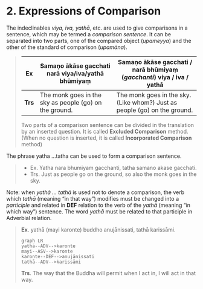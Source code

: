 # 2. Expressions of Comparison
The indeclinables *viya, iva, yathā*, etc. are used to give comparisons in a sentence, which may be termed a *comparison sentence*.
It can be separated into two parts, one of the compared object (*upameyya*) and the other of the standard of comparison (*upamāna*).

>|**Ex**|Samaṇo ākāse gacchati narā viya/iva/yathā bhūmiyaṃ|Samaṇo ākāse gacchati / narā bhūmiyaṃ (*gacchanti*) viya / iva / yathā|
>|-|-|-|
>|**Trs**|The monk goes in the sky as people (go) on the ground.|The monk goes in the sky. (Like whom?) Just as people (go) on the ground.|
>Two parts of a comparison sentence can be divided in the translation by an inserted question.
It is called **Excluded Comparison** method.
(When no question is inserted, it is called **Incorporated Comparison** method)

The phrase yatha …tatha can be used to form a comparison sentence.

>- Ex. Yatha nara bhumiyam gacchanti, tatha samano akase gacchati.
>- Trs. Just as people go on the ground, so also the monk goes in the sky.

Note: when *yathā … tathā* is used not to denote a comparison, the verb which *tathā* (meaning “in that way”) modifies must be changed into a *participle* and related in **DEF** relation to the verb of the *yathā* (meaning “in which way”) sentence.
The word *yathā* must be related to that participle in Adverbial relation.



>**Ex**. yathā (mayi karonte) buddho anujānissati, tathā karissāmi.
>```mermaid
>graph LR
>yathā--ADV-->karonte
>mayi--ASV-->karonte
>karonte--DEF-->anujānissati
>tathā--ADV-->karissāmi
>```
>**Trs**. The way that the Buddha will permit when I act in, I will act in that way.



